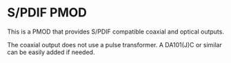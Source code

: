 # S/PDIF PMOD

This is a PMOD that provides S/PDIF compatible coaxial and optical outputs.

The coaxial output does not use a pulse transformer. A DA101(J)C or similar can be easily added if needed.

